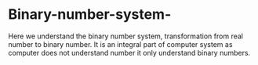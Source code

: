 # Binary-number-system-
Here we understand the binary number system, transformation from real number to binary number. It is an integral part of computer system as computer does not understand number it only understand binary numbers. 
